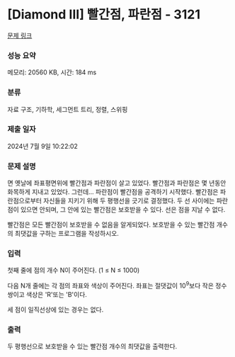 # [Diamond III] 빨간점, 파란점 - 3121 

[문제 링크](https://www.acmicpc.net/problem/3121) 

### 성능 요약

메모리: 20560 KB, 시간: 184 ms

### 분류

자료 구조, 기하학, 세그먼트 트리, 정렬, 스위핑

### 제출 일자

2024년 7월 9일 10:22:02

### 문제 설명

<p>면 옛날에 좌표평면위에 빨간점과 파란점이 살고 있었다. 빨간점과 파란점은 몇 년동안 화목하게 지내고 있었다. 그런데... 파란점이 빨간점을 공격하기 시작했다. 빨간점은 파란점으로부터 자신들을 지키기 위해 두 평행선을 긋기로 결정했다. 두 선 사이에는 파란점이 있으면 안되며, 그 안에 있는 빨간점은 보호받을 수 있다. 선은 점을 지날 수 없다.</p>

<p>빨간점은 모든 빨간점이 보호받을 수 없음을 알게되었다. 보호받을 수 있는 빨간점 개수의 최댓값을 구하는 프로그램을 작성하시오.</p>

### 입력 

 <p>첫째 줄에 점의 개수 N이 주어진다. (1 ≤ N ≤ 1000)</p>

<p>다음 N개 줄에는 각 점의 좌표와 색상이 주어진다. 좌표는 절댓값이 10<sup>9</sup>보다 작은 정수쌍이고 색상은 'R'또는 'B'이다.</p>

<p>세 점이 일직선상에 있는 경우는 없다.</p>

### 출력 

 <p>두 평행선으로 보호받을 수 있는 빨간점 개수의 최댓값을 출력한다.</p>

